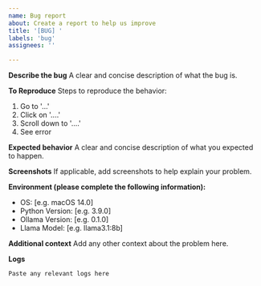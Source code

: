 ```yaml
---
name: Bug report
about: Create a report to help us improve
title: '[BUG] '
labels: 'bug'
assignees: ''

---
```


**Describe the bug**
A clear and concise description of what the bug is.

**To Reproduce**
Steps to reproduce the behavior:
1. Go to '...'
2. Click on '....'
3. Scroll down to '....'
4. See error

**Expected behavior**
A clear and concise description of what you expected to happen.

**Screenshots**
If applicable, add screenshots to help explain your problem.

**Environment (please complete the following information):**
 - OS: [e.g. macOS 14.0]
 - Python Version: [e.g. 3.9.0]
 - Ollama Version: [e.g. 0.1.0]
 - Llama Model: [e.g. llama3.1:8b]

**Additional context**
Add any other context about the problem here.

**Logs**
```
Paste any relevant logs here
```